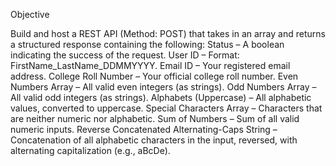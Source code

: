 Objective

Build and host a REST API (Method: POST) that takes in an array and returns a structured response containing the following:
Status – A boolean indicating the success of the request.
User ID – Format: FirstName_LastName_DDMMYYYY.
Email ID – Your registered email address.
College Roll Number – Your official college roll number.
Even Numbers Array – All valid even integers (as strings).
Odd Numbers Array – All valid odd integers (as strings).
Alphabets (Uppercase) – All alphabetic values, converted to uppercase.
Special Characters Array – Characters that are neither numeric nor alphabetic.
Sum of Numbers – Sum of all valid numeric inputs.
Reverse Concatenated Alternating-Caps String – Concatenation of all alphabetic characters in the input, reversed, with alternating capitalization (e.g., aBcDe).
